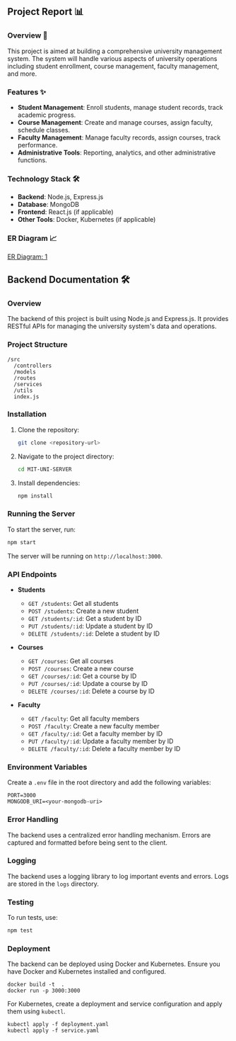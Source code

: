 ## Project Report 📊

### Overview 🏫
This project is aimed at building a comprehensive university management system. The system will handle various aspects of university operations including student enrollment, course management, faculty management, and more.

### Features ✨
- **Student Management**: Enroll students, manage student records, track academic progress.
- **Course Management**: Create and manage courses, assign faculty, schedule classes.
- **Faculty Management**: Manage faculty records, assign courses, track performance.
- **Administrative Tools**: Reporting, analytics, and other administrative functions.

### Technology Stack 🛠️
- **Backend**: Node.js, Express.js
- **Database**: MongoDB
- **Frontend**: React.js (if applicable)
- **Other Tools**: Docker, Kubernetes (if applicable)

### ER Diagram 📈
[ER Diagram: 1](./ER_Diagram.png)

## Backend Documentation 🛠️

### Overview
The backend of this project is built using Node.js and Express.js. It provides RESTful APIs for managing the university system's data and operations.

### Project Structure
```
/src
  /controllers
  /models
  /routes
  /services
  /utils
  index.js
```

### Installation
1. Clone the repository:
   ```bash
   git clone <repository-url>
   ```
2. Navigate to the project directory:
   ```bash
   cd MIT-UNI-SERVER
   ```
3. Install dependencies:
   ```bash
   npm install
   ```

### Running the Server
To start the server, run:
```bash
npm start
```
The server will be running on `http://localhost:3000`.

### API Endpoints
- **Students**
  - `GET /students`: Get all students
  - `POST /students`: Create a new student
  - `GET /students/:id`: Get a student by ID
  - `PUT /students/:id`: Update a student by ID
  - `DELETE /students/:id`: Delete a student by ID

- **Courses**
  - `GET /courses`: Get all courses
  - `POST /courses`: Create a new course
  - `GET /courses/:id`: Get a course by ID
  - `PUT /courses/:id`: Update a course by ID
  - `DELETE /courses/:id`: Delete a course by ID

- **Faculty**
  - `GET /faculty`: Get all faculty members
  - `POST /faculty`: Create a new faculty member
  - `GET /faculty/:id`: Get a faculty member by ID
  - `PUT /faculty/:id`: Update a faculty member by ID
  - `DELETE /faculty/:id`: Delete a faculty member by ID

### Environment Variables
Create a `.env` file in the root directory and add the following variables:
```
PORT=3000
MONGODB_URI=<your-mongodb-uri>
```

### Error Handling
The backend uses a centralized error handling mechanism. Errors are captured and formatted before being sent to the client.

### Logging
The backend uses a logging library to log important events and errors. Logs are stored in the `logs` directory.

### Testing
To run tests, use:
```bash
npm test
```

### Deployment
The backend can be deployed using Docker and Kubernetes. Ensure you have Docker and Kubernetes installed and configured.

```
docker build -t  .
docker run -p 3000:3000 
```

For Kubernetes, create a deployment and service configuration and apply them using `kubectl`.

```
kubectl apply -f deployment.yaml
kubectl apply -f service.yaml
